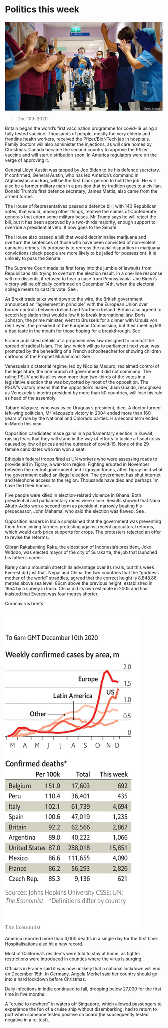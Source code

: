 ###### 

# Politics this week 

#####  

![image](images/20201212_WWP001_0.jpg) 

> Dec 10th 2020 


Britain began the world’s first vaccination programme for covid-19 using a fully tested vaccine. Thousands of people, mostly the very elderly and frontline health workers, received the Pfizer/BioNTech jab in hospitals. Family doctors will also administer the injections, as will care homes by Christmas. Canada became the second country to approve the Pfizer vaccine and will start distribution soon. In America regulators were on the verge of approving it.


General Lloyd Austin was tapped by Joe Biden to be his defence secretary. If confirmed, General Austin, who has led America’s command in Afghanistan and Iraq, will be the first black person to hold the job. He will also be a former military man in a position that by tradition goes to a civilian. Donald Trump’s first defence secretary, James Mattis, also came from the armed forces.



The House of Representatives passed a defence bill, with 140 Republican votes, that would, among other things, remove the names of Confederate generals that adorn some military bases. Mr Trump says he will reject the bill, but it has been approved by a two-thirds majority, enough support to override a presidential veto. It now goes to the Senate.


The House also passed a bill that would decriminalise marijuana and overturn the sentences of those who have been convicted of non-violent cannabis crimes. Its purpose is to redress the racial disparities in marijuana convictions (black people are more likely to be jailed for possession). It is unlikely to pass the Senate.


The Supreme Court made its first foray into the jumble of lawsuits from Republicans still trying to overturn the election result. In a one-line response with no dissents, it refused to hear a case from Pennsylvania. Joe Biden’s victory will be officially confirmed on December 14th, when the electoral college meets to cast its vote. See .


As Brexit trade talks went down to the wire, the British government announced an “agreement in principle” with the European Union over border controls between Ireland and Northern Ireland. Britain also agreed to scotch legislation that would allow it to break international law. Boris Johnson, the prime minister, went to Brussels for a dinner with Ursula von der Leyen, the president of the European Commission, but their meeting left a bad taste in the mouth for those hoping for a breakthrough. See .


France published details of a proposed new law designed to combat the spread of radical Islam. The law, which will go to parliament next year, was prompted by the beheading of a French schoolteacher for showing children cartoons of the Prophet Muhammad. See .


Venezuela’s dictatorial regime, led by Nicolás Maduro, reclaimed control of the legislature, the one branch of government it did not command. The ruling PSUV and its allies won more than two-thirds of the votes in a legislative election that was boycotted by most of the opposition. The PSUV’s victory means that the opposition’s leader, Juan Guaidó, recognised as Venezuela’s interim president by more than 50 countries, will lose his role as head of the assembly.


Tabaré Vázquez, who was twice Uruguay’s president, died. A doctor turned left-wing politician, Mr Vázquez’s victory in 2004 ended more than 160 years of rule by the National and Colorado parties. His second term ended in March this year.


Opposition candidates made gains in a parliamentary election in Kuwait, raising fears that they will stand in the way of efforts to tackle a fiscal crisis caused by low oil prices and the outbreak of covid-19. None of the 29 female candidates who ran won a seat.


Ethiopian federal troops fired at UN workers who were assessing roads to provide aid in Tigray, a war-torn region. Fighting erupted in November between the central government and Tigrayan forces, after Tigray held what the government called an illegal election. The government has shut internet and telephone access to the region. Thousands have died and perhaps 1m have fled their homes. 


Five people were killed in election-related violence in Ghana. Both presidential and parliamentary races were close. Results showed that Nana Akufo-Addo won a second term as president, narrowly beating his predecessor, John Mahama, who said the election was flawed. See . 


Opposition leaders in India complained that the government was preventing them from joining farmers protesting against recent agricultural reforms, which would curb price supports for crops. The protesters rejected an offer to revise the reforms.


Gibran Rakabuming Raka, the eldest son of Indonesia’s president, Joko Widodo, was elected mayor of the city of Surakarta, the job that launched his father’s career.


Rarely can a mountain stretch its advantage over its rivals, but this week Everest did just that. Nepal and China, the two countries that the “goddess mother of the world” straddles, agreed that the correct height is 8,848.86 metres above sea level, 86cm above the previous height, established in 1954 by a survey in India. China did its own estimate in 2005 and had insisted that Everest was four metres shorter.

Coronavirus briefs

![image](images/20201212_WWC040.png) 



America reported more than 3,000 deaths in a single day for the first time. Hospitalisations also hit a new record.


Most of California’s residents were told to stay at home, as tighter restrictions were introduced in counties where the virus is surging. 


Officials in France said it was now unlikely that a national lockdown will end on December 15th. In Germany, Angela Merkel said her country should go into a hard lockdown before Christmas.


Daily infections in India continued to fall, dropping below 27,000 for the first time in five months.


A “cruise to nowhere” in waters off Singapore, which allowed passengers to experience the fun of a cruise ship without disembarking, had to return to port when someone tested positive on board (he subsequently tested negative in a re-test).


